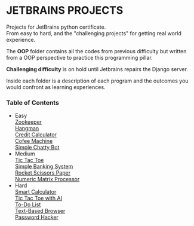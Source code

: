 # JETBRAINS PROJECTS

Projects for JetBrains python certificate.   
From easy to hard, and the "challenging projects" for getting real world experience.   

The **OOP** folder contains all the codes from previous difficulty but written from a OOP perspective to practice this programming pillar.

**Challenging difficulty** is on hold until Jetbrains repairs the Django server.   

Inside each folder is a description of each program and the outcomes you would confront as learning experiences.

### Table of Contents
* Easy   
[Zookeeper](https://github.com/dsalzedon/JetBrains_projects/blob/master/Easy/easy_zookeeper.py)   
[Hangman](https://github.com/dsalzedon/JetBrains_projects/blob/master/Easy/easy_hangman.py)   
[Credit Calculator](https://github.com/dsalzedon/JetBrains_projects/blob/master/Easy/easy_creditcalc.py)   
[Cofee Machine](https://github.com/dsalzedon/JetBrains_projects/blob/master/Easy/easy_cofeemachine.py)   
[Simple Chatty Bot](https://github.com/dsalzedon/JetBrains_projects/blob/master/Easy/easy_chatbot.py)   
* Medium   
[Tic Tac Toe](https://github.com/dsalzedon/JetBrains_projects/blob/master/Medium/medium_tictactoe)   
[Simple Banking System](https://github.com/dsalzedon/JetBrains_projects/blob/master/Medium/medium_simple_banking_system.py)   
[Rocket Scissors Paper](https://github.com/dsalzedon/JetBrains_projects/blob/master/Medium/medium_rockpapersci.py)   
[Numeric Matrix Processor](https://github.com/dsalzedon/JetBrains_projects/blob/master/Medium/medium_numeric_matrix_processor.py)   
* Hard   
[Smart Calculator](https://github.com/dsalzedon/JetBrains_projects/blob/master/Hard/hard_smartcalc.py)   
[Tic Tac Toe with AI](https://github.com/dsalzedon/JetBrains_projects/blob/master/Hard/hard_tictactoe_ai.py)   
[To-Do List](https://github.com/dsalzedon/JetBrains_projects/blob/master/Hard/hard_todo_list.py)     
[Text-Based Browser](https://github.com/dsalzedon/JetBrains_projects/blob/master/Hard/hard_Text_Based_Browser.py)   
[Password Hacker](https://github.com/dsalzedon/JetBrains_projects/blob/master/Hard/hard_passwordhacker.py)   
